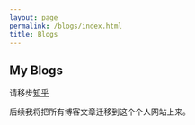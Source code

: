 ```yaml
---
layout: page
permalink: /blogs/index.html
title: Blogs
---
```


## My Blogs

请移步[知乎](https://www.zhihu.com/people/margarika/posts)

后续我将把所有博客文章迁移到这个个人网站上来。
